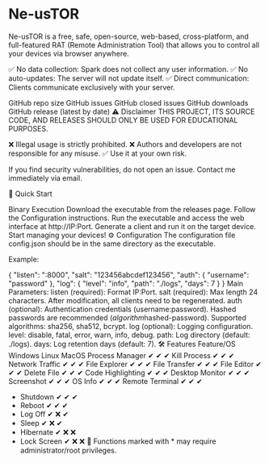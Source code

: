# Ne-usTOR

Ne-usTOR is a free, safe, open-source, web-based, cross-platform, and full-featured RAT (Remote Administration Tool) that allows you to control all your devices via browser anywhere.

✅ No data collection: Spark does not collect any user information.
✅ No auto-updates: The server will not update itself.
✅ Direct communication: Clients communicate exclusively with your server.

GitHub repo size	GitHub issues	GitHub closed issues
GitHub downloads	GitHub release (latest by date)
⚠️ Disclaimer
THIS PROJECT, ITS SOURCE CODE, AND RELEASES SHOULD ONLY BE USED FOR EDUCATIONAL PURPOSES.

❌ Illegal usage is strictly prohibited.
❌ Authors and developers are not responsible for any misuse.
✅ Use it at your own risk.

If you find security vulnerabilities, do not open an issue. Contact me immediately via email.

🚀 Quick Start

Binary Execution
Download the executable from the releases page.
Follow the Configuration instructions.
Run the executable and access the web interface at http://IP:Port.
Generate a client and run it on the target device.
Start managing your devices!
⚙️ Configuration
The configuration file config.json should be in the same directory as the executable.

Example:

{
    "listen": ":8000",
    "salt": "123456abcdef123456", 
    "auth": {
        "username": "password"
    },
    "log": {
        "level": "info",
        "path": "./logs",
        "days": 7
    }
}
Main Parameters:
listen (required): Format IP:Port.
salt (required): Max length 24 characters. After modification, all clients need to be regenerated.
auth (optional): Authentication credentials (username:password).
Hashed passwords are recommended ($algorithm$hashed-password).
Supported algorithms: sha256, sha512, bcrypt.
log (optional): Logging configuration.
level: disable, fatal, error, warn, info, debug.
path: Log directory (default: ./logs).
days: Log retention days (default: 7).
🛠️ Features
Feature/OS	Windows	Linux	MacOS
Process Manager	✔	✔	✔
Kill Process	✔	✔	✔
Network Traffic	✔	✔	✔
File Explorer	✔	✔	✔
File Transfer	✔	✔	✔
File Editor	✔	✔	✔
Delete File	✔	✔	✔
Code Highlighting	✔	✔	✔
Desktop Monitor	✔	✔	✔
Screenshot	✔	✔	✔
OS Info	✔	✔	✔
Remote Terminal	✔	✔	✔
* Shutdown	✔	✔	✔
* Reboot	✔	✔	✔
* Log Off	✔	❌	✔
* Sleep	✔	❌	✔
* Hibernate	✔	❌	❌
* Lock Screen	✔	❌	❌
🚨 Functions marked with * may require administrator/root privileges.

